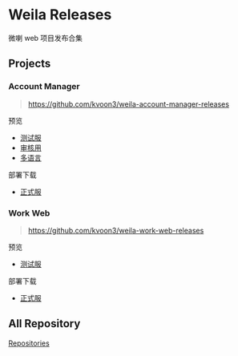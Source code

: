 # Weila Releases

微喇 web 项目发布合集

## Projects


### Account Manager

> https://github.com/kvoon3/weila-account-manager-releases

预览

- [测试服](https://weila-account-manager.vercel.app/#/)
- [审核用](https://weila-work-unity-git-intl-kvoon9s-projects.vercel.app/#/)
- [多语言](https://weila-work-unity-git-intl-kvoon9s-projects.vercel.app/#/)

部署下载

- [正式服](https://github.com/kvoon3/weila-account-manager-release/releases)


### Work Web

> https://github.com/kvoon3/weila-work-web-releases

预览

- [测试服](https://work.wl.kvoon.me)

部署下载

- [正式服](https://github.com/kvoon3/weila-work-web-releases/releases)

## All Repository

[Repositories](https://github.com/search?q=user%3Akvoon3+weila-+in%3Aname+releases+in%3Aname&type=repositories)

